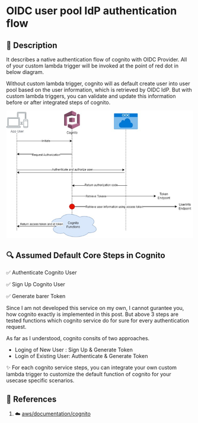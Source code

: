 # OIDC user pool IdP authentication flow

## 📖 Description
It describes a native authentication flow of cognito with OIDC Provider. All of your custom lambda trigger will be invoked at the point of red dot in below diagram.

Without custom lambda trigger, cognito will as default create user into user pool based on the user information, which is retrieved by OIDC IdP. But with custom lambda triggers, you can validate and update this information before or after integrated steps of cognito.

![](./images/cognito_flow.jpg)


## 🔍 Assumed Default Core Steps in Cognito
✅ Authenticate Cognito User

✅ Sign Up Cognito User

✅ Generate barer Token

Since I am not developed this service on my own, I cannot gurantee you, how cognito exactly is implemented in this post. But above 3 steps are tested functions which cognito service do for sure for every authentication request.

As far as I understood, cognito consits of two approaches.
- Loging of New User : Sign Up & Generate Token
- Login of Existing User: Authenticate & Generate Token

✨ For each cognito service steps, you can integrate your own custom lambda trigger to customize the default function of cognito for your usecase specific scenarios.


## 👀 References
1. ☁️ [aws/documentation/cognito](https://docs.aws.amazon.com/cognito/latest/developerguide/cognito-user-pools-oidc-flow.html)

